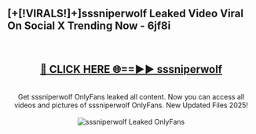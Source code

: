 <h2>[+[!VIRALS!]+]sssniperwolf Leaked Video Viral On Social X Trending Now - 6jf8i</h2>
<br>
<div align="center">
<h2><a href="https://libra.edu.pl?sssniperwolf" rel="nofollow">🔴 CLICK HERE 🌐==►► sssniperwolf</a></h2>
<br>
Get sssniperwolf OnlyFans leaked all content. Now you can access all videos and pictures of sssniperwolf OnlyFans. New Updated Files 2025!
<br>
<br>
<a href="https://libra.edu.pl?sssniperwolf" rel="nofollow" data-target="animated-image.originalLink"><img src="https://i.ibb.co.com/WyWwxjT/player-gif2.gif" alt="sssniperwolf Leaked OnlyFans" style="max-width: 100%; display: inline-block;" data-target="animated-image.originalImage"></a>
</div>
<br>
